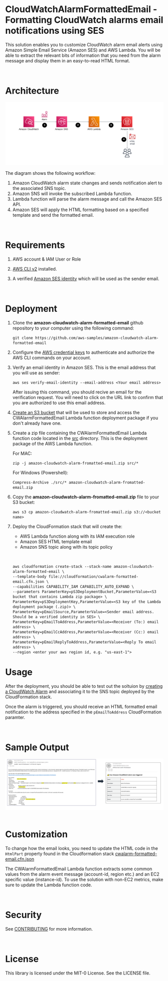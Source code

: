 # CloudWatchAlarmFormattedEmail - Formatting CloudWatch alarms email notifications using SES

This solution enables you to customize CloudWatch alarm email alerts using Amazon Simple Email Service (Amazon SES) and AWS Lambda. You will be able to extract the relevant bits of information that you need from the alarm message and display them in an easy-to-read HTML format.

&nbsp;

# Architecture

![Architecture Diagram](./CloudWatchAlarmFormattedEmail-ArchitectureDiagram.png)

The diagram shows the following workflow:

1. Amazon CloudWatch alarm state changes and sends notification alert to the associated SNS topic.
2. Amazon SNS will invoke the subscribed Lambda function.
3. Lambda function will parse the alarm message and call the Amazon SES API.
4. Amazon SES will apply the HTML formatting based on a specified template and send the formatted email.

&nbsp;

# Requirements

1. AWS account & IAM User or Role 
2. [AWS CLI v2](https://docs.aws.amazon.com/cli/latest/userguide/getting-started-install.html) installed.
   
3. A verified [Amazon SES identity](https://docs.aws.amazon.com/ses/latest/dg/verify-addresses-and-domains.html) which will be used as the sender email.

&nbsp;
# Deployment
1. Clone the **amazon-cloudwatch-alarm-formatted-email** github repository to your computer using the following command:
    ```
    git clone https://github.com/aws-samples/amazon-cloudwatch-alarm-formatted-email
    ```

2. Configure the [AWS credential keys](https://docs.aws.amazon.com/cli/latest/userguide/cli-configure-quickstart.html) to authenticate and authorize the AWS CLI commands on your account.

3. Verify an email identity in Amazon SES. This is the email address that you will use as sender:
    ```
    aws ses verify-email-identity --email-address <Your email address>
    ```
    After issuing this command, you should recive an email for the verification request. You will need to click on the URL link to confirm that you are authorized to use this email address.

4. [Create an S3 bucket](https://docs.aws.amazon.com/AmazonS3/latest/userguide/create-bucket-overview.html) that will be used to store and access the CWAlarmFormattedEmail Lambda function deployment package if you don't already have one.

5. Create a zip file containing the CWAlarmFormattedEmail Lambda function code located in the [src](./src/) directory. This is the deployment package of the AWS Lambda function.
   
   For MAC: 
    ```
    zip -j amazon-cloudwatch-alarm-fromatted-email.zip src/*
    ```

    For Windows (Powershell):
    ```
    Compress-Archive ./src/* amazon-cloudwatch-alarm-fromatted-email.zip
    ```


6. Copy the **amazon-cloudwatch-alarm-fromatted-email.zip** file to your S3 bucket:
    ```
    aws s3 cp amazon-cloudwatch-alarm-fromatted-email.zip s3://<bucket name>
    ```

7. Deploy the CloudFormation stack that will create the:
     -  AWS Lambda function along with its IAM execution role
     -  Amazon SES HTML template email
     -  Amazon SNS topic along with its topic policy
     
     &nbsp;

    ```
    aws cloudformation create-stack --stack-name amazon-cloudwatch-alarm-formatted-email \
    --template-body file://cloudformation/cwalarm-formatted-email.cfn.json \
    --capabilities CAPABILITY_IAM CAPABILITY_AUTO_EXPAND \
    --parameters ParameterKey=pS3DeploymentBucket,ParameterValue=<S3 bucket that contains Lambda zip package> \
	ParameterKey=pS3DeploymentKey,ParameterValue=<S3 key of the Lambda deployment package (.zip)> \
    ParameterKey=pEmailSource,ParameterValue=<Sender email address. Should be a verified identity in SES> \
    ParameterKey=pEmailToAddress,ParameterValue=<Receiver (To:) email address> \
    ParameterKey=pEmailCcAddress,ParameterValue=<Receiver (Cc:) email address> \
    ParameterKey=pEmailReplyToAddress,ParameterValue=<Reply To email address> \
    --region <enter your aws region id, e.g. "us-east-1">
    ```
# Usage
After the deployment, you should be able to test out the soltuion by [creating a CloudWatch Alarm](https://docs.aws.amazon.com/AmazonCloudWatch/latest/monitoring/ConsoleAlarms.html) and associating it to the SNS topic deployed by the CloudFormation stack.

Once the alarm is triggered, you should receive an HTML formatted email notification to the address specified in the ```pEmailToAddress``` CloudFormation paramter.

&nbsp;

# Sample Output

![Samples Output](./CloudWatchAlarmFormattedEmail-SampleOutput.png)
&nbsp;

# Customization

To change how the email looks, you need to update the HTML code in the ```HtmlPart``` property found in the Cloudformation stack [cwalarm-formatted-email.cfn.json](./cloudformation/cwalarm-formatted-email.cfn.json)

The CWAlarmFormattedEmail Lambda function extracts some common values from the alarm event message (account-id, region etc.) and an EC2 specific value (instance-id).
To use the solution with non-EC2 metrics, make sure to update the Lambda function code.

&nbsp;

# Security

See [CONTRIBUTING](CONTRIBUTING.md#security-issue-notifications) for more information.

&nbsp;

# License

This library is licensed under the MIT-0 License. See the LICENSE file.


